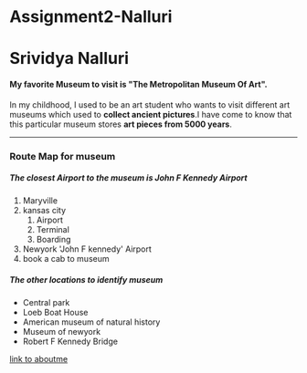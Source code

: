 # Assignment2-Nalluri
# Srividya Nalluri
#### My favorite Museum to visit is "The Metropolitan Museum Of Art".

In my childhood, I used to be an art student who wants to visit different art museums which used to **collect ancient pictures**.I have come to know that this particular museum stores **art pieces from 5000 years**.
*** 
### Route Map for museum
##### The closest Airport to the museum is John F Kennedy Airport
1. Maryville
2. kansas city
    1. Airport
    2. Terminal
    3. Boarding
3. Newyork 'John F kennedy' Airport
4. book a cab to museum

##### The other locations to identify museum
* Central park
* Loeb Boat House
* American museum of natural history
* Museum of newyork
* Robert F Kennedy Bridge

[link to aboutme](AboutMe.md)

